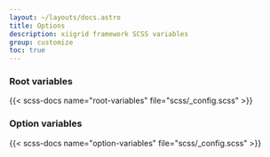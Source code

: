 ```yaml
---
layout: ~/layouts/docs.astro
title: Options
description: xiigrid framework SCSS variables
group: customize
toc: true
---
```


### Root variables

{{< scss-docs name="root-variables" file="scss/_config.scss" >}}

### Option variables

{{< scss-docs name="option-variables" file="scss/_config.scss" >}}

